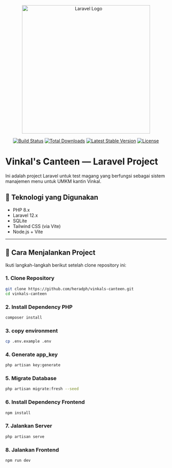 <p align="center"><a href="https://laravel.com" target="_blank"><img src="https://raw.githubusercontent.com/laravel/art/master/logo-lockup/5%20SVG/2%20CMYK/1%20Full%20Color/laravel-logolockup-cmyk-red.svg" width="400" alt="Laravel Logo"></a></p>

<p align="center">
<a href="https://github.com/laravel/framework/actions"><img src="https://github.com/laravel/framework/workflows/tests/badge.svg" alt="Build Status"></a>
<a href="https://packagist.org/packages/laravel/framework"><img src="https://img.shields.io/packagist/dt/laravel/framework" alt="Total Downloads"></a>
<a href="https://packagist.org/packages/laravel/framework"><img src="https://img.shields.io/packagist/v/laravel/framework" alt="Latest Stable Version"></a>
<a href="https://packagist.org/packages/laravel/framework"><img src="https://img.shields.io/packagist/l/laravel/framework" alt="License"></a>
</p>

# Vinkal's Canteen — Laravel Project

Ini adalah project Laravel untuk test magang yang berfungsi sebagai sistem manajemen menu untuk UMKM kantin Vinkal.

## 🔧 Teknologi yang Digunakan

- PHP 8.x
- Laravel 12.x
- SQLite
- Tailwind CSS (via Vite)
- Node.js + Vite

---

## 🚀 Cara Menjalankan Project

Ikuti langkah-langkah berikut setelah clone repository ini:

### 1. Clone Repository

```bash
git clone https://github.com/heradph/vinkals-canteen.git
cd vinkals-canteen
```
### 2. Install Dependency PHP
```bash
composer install
```
### 3. copy environment
```bash
cp .env.example .env
```
### 4. Generate app_key
```bash
php artisan key:generate
```
### 5. Migrate Database
```bash
php artisan migrate:fresh --seed
```
### 6. Install Dependency Frontend
```bash
npm install
```
### 7. Jalankan Server 
```bash
php artisan serve
```
### 8. Jalankan Frontend
```bash
npm run dev
```


